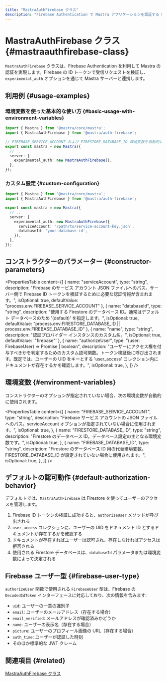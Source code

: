 ```yaml
---
title: "MastraAuthFirebase クラス"
description: "Firebase Authentication で Mastra アプリケーションを認証する MastraAuthFirebase クラスの API リファレンス。"
---
```


# MastraAuthFirebase クラス \{#mastraauthfirebase-class\}

`MastraAuthFirebase` クラスは、Firebase Authentication を利用して Mastra の認証を実現します。Firebase の ID トークンで受信リクエストを検証し、`experimental_auth` オプションを通じて Mastra サーバーと連携します。

## 利用例 \{#usage-examples\}

### 環境変数を使った基本的な使い方 \{#basic-usage-with-environment-variables\}

```typescript filename="src/mastra/index.ts" showLineNumbers copy
import { Mastra } from '@mastra/core/mastra';
import { MastraAuthFirebase } from '@mastra/auth-firebase';

// FIREBASE_SERVICE_ACCOUNT および FIRESTORE_DATABASE_ID 環境変数を自動的に使用します
export const mastra = new Mastra({
  // ..
  server: {
    experimental_auth: new MastraAuthFirebase(),
  },
});
```

### カスタム設定 \{#custom-configuration\}

```typescript filename="src/mastra/index.ts" showLineNumbers copy
import { Mastra } from '@mastra/core/mastra';
import { MastraAuthFirebase } from '@mastra/auth-firebase';

export const mastra = new Mastra({
  // ..
  server: {
    experimental_auth: new MastraAuthFirebase({
      serviceAccount: '/path/to/service-account-key.json',
      databaseId: 'your-database-id',
    }),
  },
});
```

## コンストラクターのパラメーター \{#constructor-parameters\}

<PropertiesTable
  content={[
{
name: "serviceAccount",
type: "string",
description: "Firebase のサービス アカウント JSON ファイルへのパス。サーバー側で Firebase ID トークンを検証するために必要な認証情報が含まれます。",
isOptional: true,
defaultValue: "process.env.FIREBASE_SERVICE_ACCOUNT"
},
{
name: "databaseId",
type: "string",
description: "使用する Firestore のデータベース ID。通常はデフォルト データベースのため '(default)' を指定します。",
isOptional: true,
defaultValue: "process.env.FIRESTORE_DATABASE_ID || process.env.FIREBASE_DATABASE_ID"
},
{
name: "name",
type: "string",
description: "認証プロバイダー インスタンスのカスタム名。",
isOptional: true,
defaultValue: '"firebase"'
},
{
name: "authorizeUser",
type: "(user: FirebaseUser) => Promise<boolean> | boolean",
description: "ユーザーにアクセス権を付与すべきかを判定するためのカスタム認可関数。トークン検証後に呼び出されます。既定では、ユーザーの UID をキーとする 'user_access' コレクション内にドキュメントが存在するかを確認します。",
isOptional: true,
},
]}
/>

## 環境変数 \{#environment-variables\}

コンストラクターのオプションが指定されていない場合、次の環境変数が自動的に使用されます。

<PropertiesTable
  content={[
{
name: "FIREBASE_SERVICE_ACCOUNT",
type: "string",
description: "Firebase サービス アカウントの JSON ファイルへのパス。serviceAccount オプションが指定されていない場合に使用されます。",
isOptional: true,
},
{
name: "FIRESTORE_DATABASE_ID",
type: "string",
description: "Firestore のデータベース ID。データベース設定の主となる環境変数です。",
isOptional: true,
},
{
name: "FIREBASE_DATABASE_ID",
type: "string",
description: "Firestore のデータベース ID 用の代替環境変数。FIRESTORE_DATABASE_ID が設定されていない場合に使用されます。",
isOptional: true,
},
]}
/>

## デフォルトの認可動作 \{#default-authorization-behavior\}

デフォルトでは、`MastraAuthFirebase` は Firestore を使ってユーザーのアクセスを管理します。

1. Firebase ID トークンの検証に成功すると、`authorizeUser` メソッドが呼び出される
2. `user_access` コレクションに、ユーザーの UID をドキュメント ID とするドキュメントが存在するかを確認する
3. ドキュメントが存在すればユーザーは認可され、存在しなければアクセスは拒否される
4. 使用される Firestore データベースは、`databaseId` パラメータまたは環境変数によって決定される

## Firebase ユーザー型 \{#firebase-user-type\}

`authorizeUser` 関数で使用される `FirebaseUser` 型は、Firebase の `DecodedIdToken` インターフェースに対応しており、次の情報を含みます:

* `uid`: ユーザーの一意の識別子
* `email`: ユーザーのメールアドレス（存在する場合）
* `email_verified`: メールアドレスが確認済みかどうか
* `name`: ユーザーの表示名（存在する場合）
* `picture`: ユーザーのプロフィール画像の URL（存在する場合）
* `auth_time`: ユーザーが認証した時刻
* そのほか標準的な JWT クレーム

## 関連項目 \{#related\}

[MastraAuthFirebase クラス](/docs/auth/firebase)